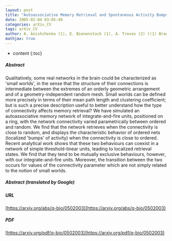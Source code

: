 ```yaml
---
layout: post
title: "Autoassociative Memory Retrieval and Spontaneous Activity Bumps in Small-World Networks of Integrate-and-Fire Neurons"
date: 2005-02-04 03:05:49
categories: arXiv_CV
tags: arXiv_CV
author: A. Anishchenko (1), E. Bienenstock (1), A. Treves (2) ((1) Brown University, (2) SISSA)
mathjax: true
---
```


* content
{:toc}

##### Abstract
Qualitatively, some real networks in the brain could be characterized as 'small worlds', in the sense that the structure of their connections is intermediate between the extremes of an orderly geometric arrangement and of a geometry-independent random mesh. Small worlds can be defined more precisely in terms of their mean path length and clustering coefficient; but is such a precise description useful to better understand how the type of connectivity affects memory retrieval? We have simulated an autoassociative memory network of integrate-and-fire units, positioned on a ring, with the network connectivity varied parametrically between ordered and random. We find that the network retrieves when the connectivity is close to random, and displays the characteristic behavior of ordered nets (localized 'bumps' of activity) when the connectivity is close to ordered. Recent analytical work shows that these two behaviours can coexist in a network of simple threshold-linear units, leading to localized retrieval states. We find that they tend to be mutually exclusive behaviours, however, with our integrate-and-fire units. Moreover, the transition between the two occurs for values of the connectivity parameter which are not simply related to the notion of small worlds.

##### Abstract (translated by Google)


##### URL
[https://arxiv.org/abs/q-bio/0502003](https://arxiv.org/abs/q-bio/0502003)

##### PDF
[https://arxiv.org/pdf/q-bio/0502003](https://arxiv.org/pdf/q-bio/0502003)

